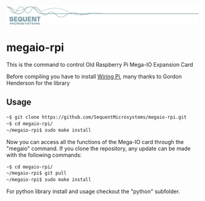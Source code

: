 
[![megaio-rpi](readmeres/sequent.jpg)](https://sequentmicrosystems.com)

# megaio-rpi

This is the command to control Old Raspberry Pi Mega-IO Expansion Card

Before compiling you have to install [Wiring Pi](http://wiringpi.com/download-and-install/), many thanks to Gordon Henderson for the library

## Usage

```bash
~$ git clone https://github.com/SequentMicrosystems/megaio-rpi.git
~$ cd megaio-rpi/
~/megaio-rpi$ sudo make install
```

Now you can access all the functions of the Mega-IO card through the "megaio" command.
If you clone the repository, any update can be made with the following commands:

```bash
~$ cd megaio-rpi/  
~/megaio-rpi$ git pull
~/megaio-rpi$ sudo make install
```  

For python library install and usage checkout the "python" subfolder.
